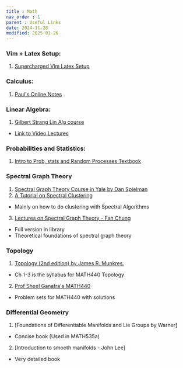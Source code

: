 ```yaml
---
title : Math
nav_order : 1
parent : Useful Links
date: 2024-11-28
modified: 2025-01-26
---
```


### Vim + Latex Setup:
1. [Supercharged Vim Latex Setup](https://ejmastnak.com/tutorials/vim-latex/intro/)

### Calculus: 
1. [Paul's Online Notes](https://tutorial.math.lamar.edu/)

### Linear Algebra: 
1. [Gilbert Strang Lin Alg course](https://ocw.mit.edu/courses/18-06-linear-algebra-spring-2010/)  
- [Link to Video Lectures](https://www.youtube.com/playlist?list=PL49CF3715CB9EF31D)  

### Probabilities and Statistics:
1. [Intro to Prob, stats and Random Processes Textbook](https://www.probabilitycourse.com/)

### Spectral Graph Theory 
1. [Spectral Graph Theory Course in Yale by Dan Spielman](https://www.cs.yale.edu/homes/spielman/561/)
2. [A Tutorial on Spectral Clustering](https://www.cs.cmu.edu/~aarti/Class/10701/readings/Luxburg06_TR.pdf)
- Mainly on how to do clustering with Spectral Algorithms
3. [Lectures on Spectral Graph Theory - Fan Chung](https://mathweb.ucsd.edu/~fan/research/cbms.pdf)
- Full version in library 
- Theoretical foundations of spectral graph theory 

### Topology
1. [Topology (2nd edition) by James R. Munkres.](https://people.math.ethz.ch/~dkosanovic/24-FS/Munkres-Topology.pdf)
- Ch 1-3 is the syllabus for MATH440 Topology 
2. [Prof Sheel Ganatra's MATH440](https://sheelganatra.com/math440/)
- Problem sets for MATH440 with solutions

### Differential Geometry 
1. [Foundations of Differentiable Manifolds and Lie Groups by Warner]
- Concise book (Used in MATH535a) 
2. [Introduction to smooth manifolds - John Lee]
- Very detailed book 